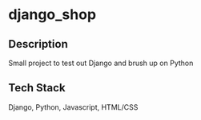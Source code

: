 # django_shop

## Description
Small project to test out Django and brush up on Python

## Tech Stack
Django, Python, Javascript, HTML/CSS
